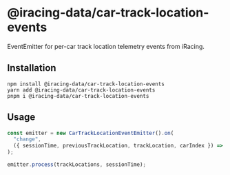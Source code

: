 # @iracing-data/car-track-location-events

EventEmitter for per-car track location telemetry events from iRacing.

## Installation

```
npm install @iracing-data/car-track-location-events
yarn add @iracing-data/car-track-location-events
pnpm i @iracing-data/car-track-location-events
```

## Usage

```typescript
const emitter = new CarTrackLocationEventEmitter().on(
  "change",
  ({ sessionTime, previousTrackLocation, trackLocation, carIndex }) => {}
);

emitter.process(trackLocations, sessionTime);
```

